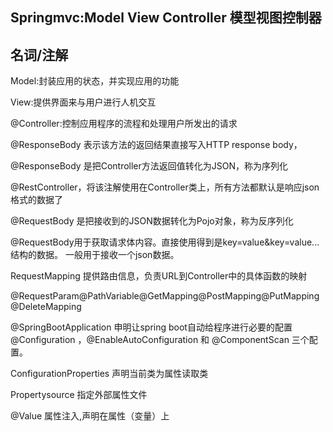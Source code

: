 ## Springmvc:Model View Controller 模型视图控制器

## 名词/注解

Model:封装应用的状态，并实现应用的功能

View:提供界面来与用户进行人机交互

@Controller:控制应用程序的流程和处理用户所发出的请求

@ResponseBody 表示该方法的返回结果直接写入HTTP response body，

@ResponseBody	是把Controller方法返回值转化为JSON，称为序列化

@RestController，将该注解使用在Controller类上，所有方法都默认是响应json格式的数据了

@RequestBody	是把接收到的JSON数据转化为Pojo对象，称为反序列化

@RequestBody用于获取请求体内容。直接使用得到是key=value&key=value...结构的数据。 一般用于接收一个json数据。

RequestMapping 提供路由信息，负责URL到Controller中的具体函数的映射

@RequestParam@PathVariable@GetMapping@PostMapping@PutMapping@DeleteMapping

@SpringBootApplication 申明让spring boot自动给程序进行必要的配置@Configuration ，@EnableAutoConfiguration 和 @ComponentScan 三个配置。

ConfigurationProperties 声明当前类为属性读取类

Propertysource 指定外部属性文件

@Value 属性注入,声明在属性（变量）上



